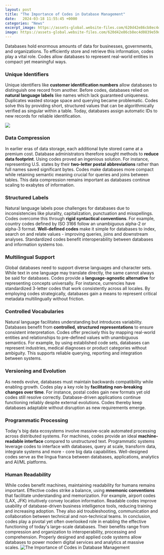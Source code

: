 ```yaml
---
layout: post
title: "The Importance of Codes in Database Management"
date:   2024-03-18 11:55:45 +0000
categories: "News"
excerpt_image: https://assets-global.website-files.com/620d42e86cb8ec4d0839e59d/6230f0ce597376c41aaed187_61c9f08143ba90fa9189e958_DBMS-diagram.png
image: https://assets-global.website-files.com/620d42e86cb8ec4d0839e59d/6230f0ce597376c41aaed187_61c9f08143ba90fa9189e958_DBMS-diagram.png
---
```


Databases hold enormous amounts of data for businesses, governments, and organizations. To efficiently store and retrieve this information, codes play a vital role. Codes allow databases to represent real-world entities in compact yet meaningful ways. 
### Unique Identifiers
Unique identifiers like **customer identification numbers** allow databases to distinguish one record from another. Before codes, databases relied on **natural language labels** like names which lack guaranteed uniqueness. Duplicates wasted storage space and querying became problematic. Codes solve this by providing short, structured values that can be algorithmically verified as singular within a table. Today, databases assign automatic IDs to new records for reliable identification.

![](https://www.lifewire.com/thmb/kl3swkmAw2qcYBkxsOs9jIKsoFk=/3644x2733/filters:fill(auto,1)/database-157334670-5c29939d46e0fb0001edf766.jpg)
### Data Compression
In earlier eras of data storage, each additional byte stored came at a premium cost. Database administrators therefore sought methods to **reduce data footprint**. Using codes proved an ingenious solution. For instance, representing U.S. states by their **two-letter postal abbreviations** rather than full names saved significant bytes. Codes make databases more compact while retaining semantic meaning crucial for queries and joins between tables. This data compression remains important as databases continue scaling to exabytes of information. 
### Structured Labels 
Natural language labels pose challenges for databases due to inconsistencies like plurality, capitalization, punctuation and misspellings. Codes overcome this through **rigid syntactical conventions**. For example, country codes defined by ISO 3166 follow an unambiguous alpha-2 or alpha-3 format. **Well-defined codes** make it simple for databases to index, search on and relate values - improving queries, joins and downstream analyses. Standardized codes benefit interoperability between databases and information systems too.
### Multilingual Support  
Global databases need to support diverse languages and character sets. While text in one language may translate directly, the same cannot always be said for databases. Codes provide a **language-agnostic alternative** for representing concepts universally. For instance, currencies have standardized 3-letter codes that work consistently across all locales. By employing codes strategically, databases gain a means to represent critical metadata multilingually without friction.
### Controlled Vocabularies
Natural language facilitates understanding but introduces variability. Databases benefit from **controlled, structured representations** to ensure consistent interpretation. Codes offer precisely this by mapping real-world entities and relationships to pre-defined values with unambiguous semantics. For example, by using established code sets, databases can represent industries, medical diagnoses or product categories without ambiguity. This supports reliable querying, reporting and integration between systems.
### Versioning and Evolution
As needs evolve, databases must maintain backwards compatibility while enabling growth. Codes play a key role by **facilitating non-breaking changes over time**. For instance, postal codes gain new formats yet old codes still resolve correctly. Database-driven applications continue functioning reliably despite external evolutions. Codes thereby keep databases adaptable without disruption as new requirements emerge.
### Programmatic Processing 
Today's big data ecosystems involve massive-scale automated processing across distributed systems. For machines, codes provide an ideal **machine-readable interface** compared to unstructured text. Programmatic systems leverage codes to interface with databases, query at scale, transform data, integrate systems and more - core big data capabilities. Well-designed codes serve as the lingua franca between databases, applications, analytics and AI/ML platforms.
### Human Readability 
While codes benefit machines, maintaining readability for humans remains important. Effective codes strike a balance, using **mnemonic conventions** that facilitate understanding and memorization. For example, airport codes (LAX, JFK) intuitively convey location information. Readable codes improve usability of database-driven business intelligence tools, reducing training and increasing adoption. They also aid troubleshooting, communication and collaboration between technical and non-technical teams.
In conclusion, codes play a pivotal yet often overlooked role in enabling the effective functioning of today's large-scale databases. Their benefits range from compression and organization to interoperability, processing and comprehension. Properly designed and applied code systems allow databases to power modern digital services and analytics at massive scales.
 ![The Importance of Codes in Database Management](https://assets-global.website-files.com/620d42e86cb8ec4d0839e59d/6230f0ce597376c41aaed187_61c9f08143ba90fa9189e958_DBMS-diagram.png)